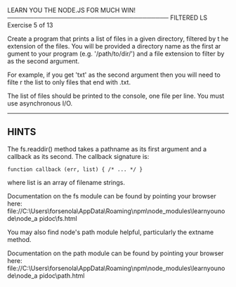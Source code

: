 LEARN YOU THE NODE.JS FOR MUCH WIN!
─────────────────────────────────────
 FILTERED LS
 Exercise 5 of 13

Create a program that prints a list of files in a given directory, filtered by t
he extension of the files. You will be provided a directory name as the first ar
gument to your program (e.g. '/path/to/dir/') and a file extension to filter by
as the second argument.

For example, if you get 'txt' as the second argument then you will need to filte
r the list to only files that end with .txt.

The list of files should be printed to the console, one file per line. You must
use asynchronous I/O.

-------------------------------------------------------------------------------

## HINTS

The fs.readdir() method takes a pathname as its first argument and a callback as
 its second. The callback signature is:

    function callback (err, list) { /* ... */ }

where list is an array of filename strings.

Documentation on the fs module can be found by pointing your browser here:
  file://C:\Users\forsenola\AppData\Roaming\npm\node_modules\learnyounode\node_a
pidoc\fs.html

You may also find node's path module helpful, particularly the extname method.

Documentation on the path module can be found by pointing your browser here:
  file://C:\Users\forsenola\AppData\Roaming\npm\node_modules\learnyounode\node_a
pidoc\path.html